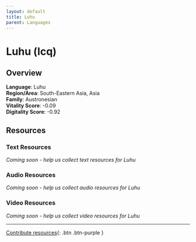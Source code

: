 ```yaml
---
layout: default
title: Luhu
parent: Languages
---
```


# Luhu (lcq)

## Overview

**Language**: Luhu  
**Region/Area**: South-Eastern Asia, Asia  
**Family**: Austronesian  
**Vitality Score**: -0.09  
**Digitality Score**: -0.92  

## Resources

### Text Resources
*Coming soon - help us collect text resources for Luhu*

### Audio Resources
*Coming soon - help us collect audio resources for Luhu*

### Video Resources
*Coming soon - help us collect video resources for Luhu*

---

[Contribute resources](https://fairtrain.github.io/){: .btn .btn-purple }
